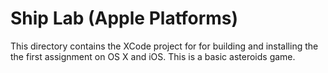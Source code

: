 # Ship Lab (Apple Platforms)

This directory contains the XCode project for for building and installing the 
the first assignment on OS X and iOS. This is a basic asteroids game.
